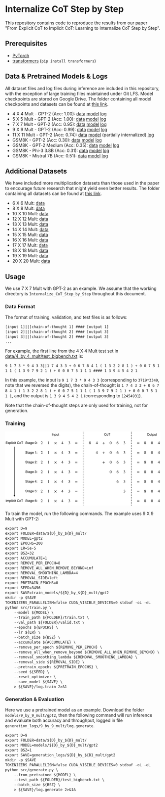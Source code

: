 # Internalize CoT Step by Step

This repository contains code to reproduce the results from our paper "From Explicit CoT to Implicit CoT: Learning to Internalize CoT Step by Step".

## Prerequisites

* [PyTorch](https://pytorch.org/get-started/locally/)
* [transformers](https://github.com/huggingface/transformers) (`pip install transformers`)

## Data & Pretrained Models & Logs

All dataset files and log files during inference are included in this repository, with the exception of large training files maintained under Git LFS. Model checkpoints are stored on Google Drive. The folder containing all model checkpoints and datasets can be found at [this link](https://drive.google.com/drive/folders/1_riWn76CiUWcc-fB6KL__PSBF5zstF1T?usp=sharing).

* 4 X 4 Mult - GPT-2 (Acc: 1.00): [data](data/4_by_4_mult/) [model](https://drive.google.com/drive/folders/1cCqJmmwJA7wg0Q64f51WgASSnLVJ4ahO?usp=sharing) [log](logs/4_by_4_mult/gpt2/log.generate)
* 5 X 5 Mult - GPT-2 (Acc: 1.00): [data](data/5_by_5_mult/) [model](https://drive.google.com/drive/folders/1r80h5rLgAa1NpAzIknuvHB92nDT2j0Hz?usp=sharing) [log](logs/5_by_5_mult/gpt2/log.generate)
* 7 X 7 Mult - GPT-2 (Acc: 0.95): [data](data/7_by_7_mult/) [model](https://drive.google.com/drive/folders/1a8jbCV9d9o243qqsxKvgnwDVT27PfJry?usp=sharing) [log](logs/7_by_7_mult/gpt2/log.generate)
* 9 X 9 Mult - GPT-2 (Acc: 0.99): [data](data/9_by_9_mult/) [model](https://drive.google.com/drive/folders/1WQn00xYt_fuFaw-hsl9u-QavmBn8NUaD?usp=sharing) [log](logs/9_by_9_mult/gpt2/log.generate)
* 11 X 11 Mult - GPT-2 (Acc: 0.74): [data](data/11_by_11_mult/) [model](https://drive.google.com/drive/folders/1JuHal52yxN0oO0Q_FMhjp6Enr54wAVy6?usp=sharing) (partially internalized) [log](logs/11_by_11_mult_320_tokens_removed/gpt2/log.generate)
* GSM8K - GPT-2 (Acc: 0.30): [data](data/gsm8k/) [model](https://drive.google.com/drive/folders/1IUQ26DNqDrX0mfTSm19gqG5k1FxLZsr2?usp=sharing) [log](logs/gsm8k/gpt2/log.generate)
* GSM8K - GPT-2 Medium (Acc: 0.35): [data](data/gsm8k/) [model](https://drive.google.com/drive/folders/1-mJ8h9O8ztx0iWJxtgcP4LEJlxj6Cyln?usp=sharing) [log](logs/gsm8k/gpt2-medium/log.generate)
* GSM8K - Phi-3 3.8B (Acc: 0.31): [data](data/gsm8k/) [model](https://drive.google.com/drive/folders/1Jm1sk62WhDX2exiQmRKI53aW5jKXAZE9?usp=sharing) [log](logs/gsm8k/phi3-3.8B/log.generate)
* GSM8K - Mistral 7B (Acc: 0.51): [data](data/gsm8k/) [model](https://drive.google.com/drive/folders/1azfzWxf2jy1H7XAe-dAhtYFTPuh7tfmd?usp=sharing) [log](logs/gsm8k/mistral-7B/log.generate)

## Additional Datasets

We have included more multiplication datasets than those used in the paper to encourage future research that might yield even better results. The folder containing all datasets can be found at [this link](https://drive.google.com/drive/folders/1dbQYoZNhu4h7aQzp6b6s3CUOd2pMX0sB?usp=sharing).

* 6 X 6 Mult: [data](https://drive.google.com/drive/folders/1FkGl3r4nxJZfbmh_cfNIrdC6GVFqeE_N?usp=sharing)
* 8 X 8 Mult: [data](https://drive.google.com/drive/folders/1F_k292AiCTSSHyLSejQYhApdnQzs57F7?usp=sharing)
* 10 X 10 Mult: [data](https://drive.google.com/drive/folders/15CDOwZIHioEmgno8XlJ1xHqvAtyorBz_?usp=sharing)
* 12 X 12 Mult: [data](https://drive.google.com/drive/folders/1WBwVezO4IdtQAsndebprjiBHq7qiCwFH?usp=sharing)
* 13 X 13 Mult: [data](https://drive.google.com/drive/folders/1XLBOxh-wQZFXMZn5CDuHnj4fmhA0iV4M?usp=sharing)
* 14 X 14 Mult: [data](https://drive.google.com/drive/folders/1mmZH03btFnUFg94rGs5OdUA6Usajb8rq?usp=sharing)
* 15 X 15 Mult: [data](https://drive.google.com/drive/folders/1jw4lTvzoGhnFIec5QCsukKK14_sUWE9w?usp=sharing)
* 16 X 16 Mult: [data](https://drive.google.com/drive/folders/1V8dl6mOfgsdTvraY7S7ypx8fQ76a4aAr?usp=sharing)
* 17 X 17 Mult: [data](https://drive.google.com/drive/folders/1-tepTXJqjJcFbzPrpSI12_lhMTHOEn2T?usp=sharing)
* 18 X 18 Mult: [data](https://drive.google.com/drive/folders/1vc3aCAz7ypv2G2RgpSjKQRVqew0kxe8Q?usp=sharing)
* 19 X 19 Mult: [data](https://drive.google.com/drive/folders/1lL88kkGBI6umMVMs7LB0xw6CHvifcSFF?usp=sharing)
* 20 X 20 Mult: [data](https://drive.google.com/drive/folders/1dRav5OysRX2L-nOpgYpi0fOpDEbgtU_f?usp=sharing)

## Usage

We use 7 X 7 Mult with GPT-2 as an example. We assume that the working directory is `Internalize_CoT_Step_by_Step` throughout this document.

### Data Format

The format of training, validation, and test files is as follows:

```
[input 1]||[chain-of-thought 1] #### [output 1]
[input 2]||[chain-of-thought 2] #### [output 3]
[input 3]||[chain-of-thought 2] #### [output 3]
...
```

For example, the first line from the 4 X 4 Mult test set in [data/4_by_4_mult/test_bigbench.txt](data/4_by_4_mult/test_bigbench.txt) is:

```
9 1 7 3 * 9 4 3 3||1 7 4 3 3 + 0 6 7 8 4 1 ( 1 3 2 2 8 1 ) + 0 0 7 5 1 1 1 ( 1 3 9 7 9 2 1 ) + 0 0 0 7 5 1 1 1 #### 1 3 9 4 5 4 2 1
```

In this example, the input is `9 1 7 3 * 9 4 3 3` (corresponding to `3719*3349`, note that we reversed the digits), the chain-of-thought is `1 7 4 3 3 + 0 6 7 8 4 1 ( 1 3 2 2 8 1 ) + 0 0 7 5 1 1 1 ( 1 3 9 7 9 2 1 ) + 0 0 0 7 5 1 1 1`, and the output is `1 3 9 4 5 4 2 1` (corresponding to `12454931`).

Note that the chain-of-thought steps are only used for training, not for generation.

### Training

![](imgs/stepwise_internalization.png)

To train the model, run the following commands. The example uses 9 X 9 Mult with GPT-2:

```
export D=9
export FOLDER=data/${D}_by_${D}_mult/
export MODEL=gpt2
export EPOCHS=200
export LR=5e-5
export BSZ=32
export ACCUMULATE=1
export REMOVE_PER_EPOCH=8
export REMOVE_ALL_WHEN_REMOVE_BEYOND=inf
export REMOVAL_SMOOTHING_LAMBDA=4
export REMOVAL_SIDE=left
export PRETRAIN_EPOCHS=0
export SEED=3456
export SAVE=train_models/${D}_by_${D}_mult/gpt2
mkdir -p $SAVE
TOKENIZERS_PARALLELISM=false CUDA_VISIBLE_DEVICES=0 stdbuf -oL -eL python src/train.py \
    --model ${MODEL} \
    --train_path ${FOLDER}/train.txt \
    --val_path ${FOLDER}/valid.txt \
    --epochs ${EPOCHS} \
    --lr ${LR} \
    --batch_size ${BSZ} \
    --accumulate ${ACCUMULATE} \
    --remove_per_epoch ${REMOVE_PER_EPOCH} \
    --remove_all_when_remove_beyond ${REMOVE_ALL_WHEN_REMOVE_BEYOND} \
    --removal_smoothing_lambda ${REMOVAL_SMOOTHING_LAMBDA} \
    --removal_side ${REMOVAL_SIDE} \
    --pretrain_epochs ${PRETRAIN_EPOCHS} \
    --seed ${SEED} \
    --reset_optimizer \
    --save_model ${SAVE} \
    > ${SAVE}/log.train 2>&1
```

### Generation & Evaluation

Here we use a pretrained model as an example. Download the folder `models/9_by_9_mult/gpt2`, then the following command will run inference and evaluate both accuracy and throughput, logged in file `generation_logs/9_by_9_mult/log.generate`.

```
export D=9
export FOLDER=data/${D}_by_${D}_mult/
export MODEL=models/${D}_by_${D}_mult/gpt2
export BSZ=1
export SAVE=generation_logs/${D}_by_${D}_mult/gpt2
mkdir -p $SAVE
TOKENIZERS_PARALLELISM=false CUDA_VISIBLE_DEVICES=0 stdbuf -oL -eL python src/generate.py \
    --from_pretrained ${MODEL} \
    --test_path ${FOLDER}/test_bigbench.txt \
    --batch_size ${BSZ} \
    > ${SAVE}/log.generate 2>&1&
```
